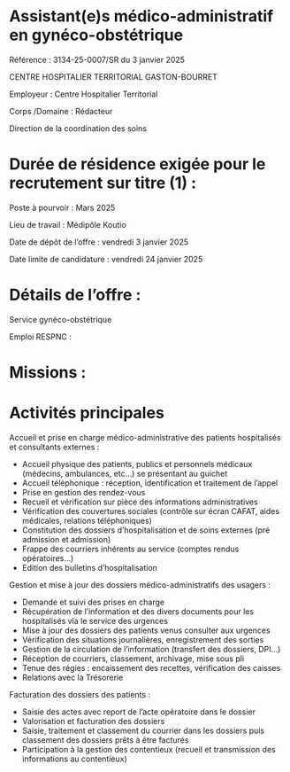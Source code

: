 # Assistant(e)s médico-administratif en gynéco-obstétrique

Référence : 3134-25-0007/SR du 3 janvier 2025

CENTRE HOSPITALIER TERRITORIAL GASTON-BOURRET

Employeur : Centre Hospitalier Territorial

Corps /Domaine : Rédacteur

Direction de la coordination des soins

# Durée de résidence exigée pour le recrutement sur titre (1) :

Poste à pourvoir : Mars 2025

Lieu de travail : Médipôle Koutio

Date de dépôt de l’offre : vendredi 3 janvier 2025

Date limite de candidature : vendredi 24 janvier 2025

# Détails de l’offre :

Service gynéco-obstétrique

Emploi RESPNC :

# Missions :

# Activités principales

Accueil et prise en charge médico-administrative des patients hospitalisés et consultants externes :

- Accueil physique des patients, publics et personnels médicaux (médecins, ambulances, etc…) se présentant au guichet
- Accueil téléphonique : réception, identification et traitement de l’appel
- Prise en gestion des rendez-vous
- Recueil et vérification sur pièce des informations administratives
- Vérification des couvertures sociales (contrôle sur écran CAFAT, aides médicales, relations téléphoniques)
- Constitution des dossiers d’hospitalisation et de soins externes (pré admission et admission)
- Frappe des courriers inhérents au service (comptes rendus opératoires…)
- Edition des bulletins d’hospitalisation

Gestion et mise à jour des dossiers médico-administratifs des usagers :

- Demande et suivi des prises en charge
- Récupération de l’information et des divers documents pour les hospitalisés via le service des urgences
- Mise à jour des dossiers des patients venus consulter aux urgences
- Vérification des situations journalières, enregistrement des sorties
- Gestion de la circulation de l’information (transfert des dossiers, DPI…)
- Réception de courriers, classement, archivage, mise sous pli
- Tenue des régies : encaissement des recettes, vérification des caisses
- Relations avec la Trésorerie

Facturation des dossiers des patients :

- Saisie des actes avec report de l’acte opératoire dans le dossier
- Valorisation et facturation des dossiers
- Saisie, traitement et classement du courrier dans les dossiers puis classement des dossiers prêts à être facturés
- Participation à la gestion des contentieux (recueil et transmission des informations au contentieux)